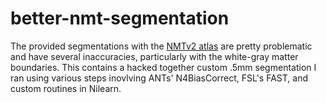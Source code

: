 # better-nmt-segmentation

The provided segmentations with the [NMTv2 atlas](https://afni.nimh.nih.gov/pub/dist/doc/htmldoc/nonhuman/macaque_tempatl/template_nmtv2.html) are pretty problematic and have several inaccuracies, particularly with the white-gray matter boundaries. This contains a hacked together custom .5mm segmentation I ran using various steps inovlving ANTs' N4BiasCorrect, FSL's FAST, and custom routines in Nilearn. 
